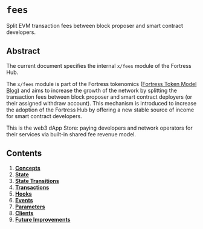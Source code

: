 <!--
order: 0
title: "Fees Overview"
parent:
  title: "fees"
-->

# `fees`

Split EVM transaction fees between block proposer and smart contract developers.

## Abstract

The current document specifies the internal `x/fees` module of the Fortress Hub.

The `x/fees` module is part of the Fortress tokenomics ([Fortress Token Model Blog](https://fortress.blog/the-fortress-token-model-edc07014978b)) and aims to increase the growth of the network by splitting the transaction fees between block proposer and smart contract deployers (or their assigned withdraw account). This mechanism is introduced to increase the adoption of the Fortress Hub by offering a new stable source of income for smart contract developers.

This is the web3 dApp Store: paying developers and network operators for their services via built-in shared fee revenue model.

## Contents

1. **[Concepts](01_concepts.md)**
2. **[State](02_state.md)**
3. **[State Transitions](03_state_transitions.md)**
4. **[Transactions](04_transactions.md)**
5. **[Hooks](05_hooks.md)**
6. **[Events](06_events.md)**
7. **[Parameters](07_parameters.md)**
8. **[Clients](08_clients.md)**
9. **[Future Improvements](09_improvements.md)**
